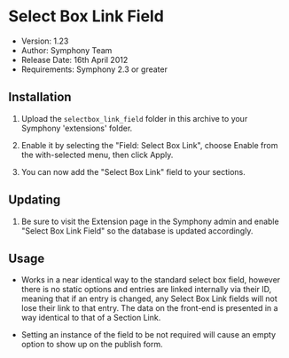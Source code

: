 # Select Box Link Field

- Version: 1.23
- Author: Symphony Team
- Release Date: 16th April 2012
- Requirements: Symphony 2.3 or greater

## Installation

1. Upload the `selectbox_link_field` folder in this archive to your Symphony 'extensions' folder.

2. Enable it by selecting the "Field: Select Box Link", choose Enable from the with-selected menu, then click Apply.

3. You can now add the "Select Box Link" field to your sections.

## Updating

1. Be sure to visit the Extension page in the Symphony admin and
   enable "Select Box Link Field" so the database is updated accordingly.

## Usage

- Works in a near identical way to the standard select box field, however there is no static options and entries are linked internally via their ID, meaning that if an entry is changed, any Select Box Link fields will not lose their link to that entry. The data on the front-end is presented in a way identical to that of a Section Link.

- Setting an instance of the field to be not required will cause an empty option to show up on the publish form.
